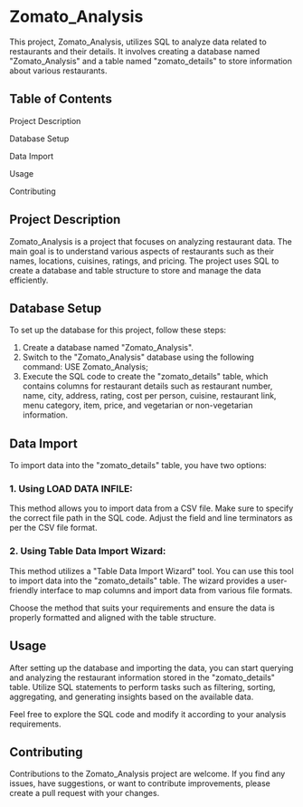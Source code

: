 # Zomato_Analysis

This project, Zomato_Analysis, utilizes SQL to analyze data related to restaurants and their details. It involves creating a database named "Zomato_Analysis" and a table named "zomato_details" to store information about various restaurants.

## Table of Contents

Project Description

Database Setup

Data Import

Usage

Contributing


## Project Description

Zomato_Analysis is a project that focuses on analyzing restaurant data. The main goal is to understand various aspects of restaurants such as their names, locations, cuisines, ratings, and pricing. The project uses SQL to create a database and table structure to store and manage the data efficiently.

## Database Setup

To set up the database for this project, follow these steps:

1. Create a database named "Zomato_Analysis".
2. Switch to the "Zomato_Analysis" database using the following command:
USE Zomato_Analysis;
3. Execute the SQL code to create the "zomato_details" table, which contains columns for restaurant details such as restaurant number, name, city, address, rating, cost per person, cuisine, restaurant link, menu category, item, price, and vegetarian or non-vegetarian information.
   
## Data Import

To import data into the "zomato_details" table, you have two options:

### 1. Using LOAD DATA INFILE:  
This method allows you to import data from a CSV file. Make sure to specify the correct file path in the SQL code. Adjust the field and line terminators as per the CSV file format.

### 2. Using Table Data Import Wizard: 
This method utilizes a "Table Data Import Wizard" tool. You can use this tool to import data into the "zomato_details" table. The wizard provides a user-friendly interface to map columns and import data from various file formats.

Choose the method that suits your requirements and ensure the data is properly formatted and aligned with the table structure.

## Usage

After setting up the database and importing the data, you can start querying and analyzing the restaurant information stored in the "zomato_details" table. Utilize SQL statements to perform tasks such as filtering, sorting, aggregating, and generating insights based on the available data.

Feel free to explore the SQL code and modify it according to your analysis requirements.

## Contributing

Contributions to the Zomato_Analysis project are welcome. If you find any issues, have suggestions, or want to contribute improvements, please create a pull request with your changes.
